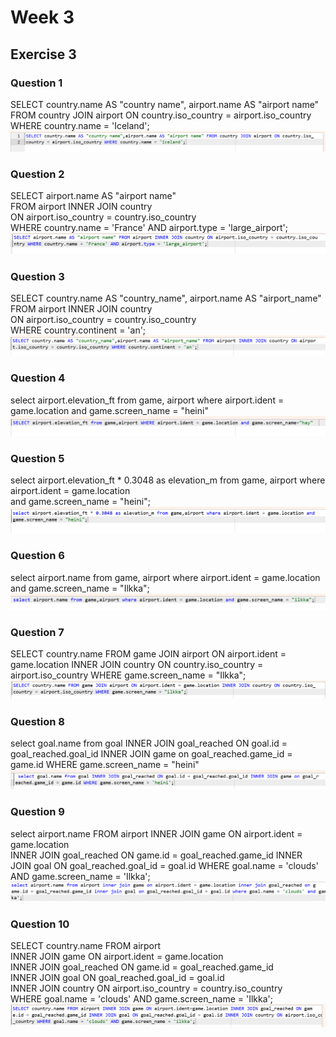 # Week 3
## Exercise 3
### Question 1
SELECT country.name AS "country name", airport.name AS "airport name"  
FROM country JOIN airport ON country.iso_country = airport.iso_country  
WHERE country.name = 'Iceland';
![screenshot](Screenshot-1.png)

### Question 2
SELECT airport.name AS "airport name"  
FROM airport INNER JOIN country  
ON airport.iso_country = country.iso_country  
WHERE country.name = 'France' AND airport.type = 'large_airport';
![screenshot](Screenshot-2.png)

### Question 3
SELECT country.name AS "country_name", airport.name AS "airport_name" 
FROM airport INNER JOIN country  
ON airport.iso_country = country.iso_country  
WHERE country.continent = 'an';
![screenshot](Screenshot-3.png)

### Question 4
select airport.elevation_ft from game, 
airport where airport.ident = game.location 
and game.screen_name = "heini"
![screenshot](Screenshot-4.png)

### Question 5
select airport.elevation_ft * 0.3048 as elevation_m from game,
airport where airport.ident = game.location  
and game.screen_name = "heini";
![screenshot](Screenshot-5.png)

### Question 6
select airport.name from game,
airport where airport.ident = game.location 
and game.screen_name = "Ilkka";
![screenshot](Screenshot-6.png)

### Question 7
SELECT country.name FROM game 
JOIN airport ON airport.ident = game.location 
INNER JOIN country ON country.iso_country = airport.iso_country 
WHERE game.screen_name = "Ilkka";
![screenshot](Screenshot-7.png)

### Question 8
select goal.name from goal
INNER JOIN goal_reached ON goal.id = goal_reached.goal_id 
INNER JOIN game on goal_reached.game_id = game.id
WHERE game.screen_name = "heini"
![screenshot](Screenshot-8.png)

### Question 9
select airport.name FROM airport 
INNER JOIN game ON airport.ident = game.location   
INNER JOIN goal_reached ON game.id = goal_reached.game_id 
INNER JOIN goal ON goal_reached.goal_id = goal.id 
WHERE goal.name = 'clouds' AND game.screen_name = 'Ilkka';
![screenshot](Screenshot-9.png)

### Question 10
SELECT country.name FROM airport  
INNER JOIN game ON airport.ident = game.location  
INNER JOIN goal_reached ON game.id = goal_reached.game_id  
INNER JOIN goal ON goal_reached.goal_id = goal.id  
INNER JOIN country ON airport.iso_country = country.iso_country  
WHERE goal.name = 'clouds' AND game.screen_name = 'Ilkka';
![screenshot](Screenshot-10.png)



